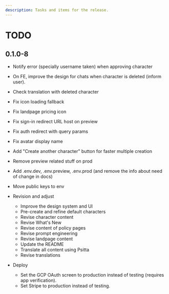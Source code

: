 ```yaml
---
description: Tasks and items for the release.
---
```


# TODO

## 0.1.0-8

- Notify error (specially username taken) when approving character

- On FE, improve the design for chats when character is deleted (inform user).
- Check translation with deleted character
- Fix icon loading fallback
- Fix landpage pricing icon

- Fix sign-in redirect URL host on preview
- Fix auth redirect with query params
- Fix avatar display name
- Add "Create another character" button for faster multiple creation

- Remove preview related stuff on prod
- Add .env.dev, .env.preview, .env.prod (and remove the info about need of change in docs)
- Move public keys to env

- Revision and adjust
  - Improve the design system and UI
  - Pre-create and refine default characters
  - Revise character content
  - Revise What's New
  - Revise content of policy pages
  - Revise prompt engineering
  - Revise landpage content
  - Update the README
  - Translate all content using Psitta
  - Revise translations
- Deploy
  - Set the GCP OAuth screen to production instead of testing (requires app verification).
  - Set Stripe to production instead of testing.
